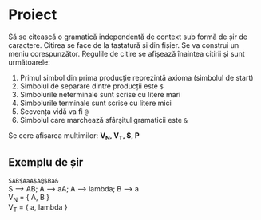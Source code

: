 # Proiect
Să se citească o gramatică independentă de context sub formă de șir de caractere. Citirea se face de la tastatură și din fișier. Se va construi un meniu corespunzător. Regulile de citire se afișează înaintea citirii și sunt următoarele:
1. Primul simbol din prima producție reprezintă axioma (simbolul de start)
2. Simbolul de separare dintre producții este `$`
3. Simbolurile neterminale sunt scrise cu litere mari
4. Simbolurile terminale sunt scrise cu litere mici
5. Secvența vidă va fi `@`
6. Simbolul care marchează sfârșitul gramaticii este `&`

Se cere afișarea mulțimilor: <b>V<sub>N</sub>, V<sub>T</sub>, S, P</b>
## Exemplu de șir
`SAB$AaA$A@$Ba&` <br/>
S --> AB; A --> aA; A --> lambda; B --> a <br/>
V<sub>N</sub> = { A, B } <br/>
V<sub>T</sub> = { a, lambda } <br/>
